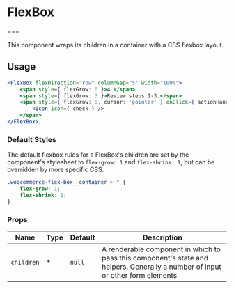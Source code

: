 # FlexBox
===

This component wraps its children in a container with a CSS flexbox layout.

## Usage

```jsx
<FlexBox flexDirection="row" columnGap="5" width="100%">
    <span style={ flexGrow: 0 }>4.</span>
    <span style={ flexGrow: 3 }>Review steps 1-3.</span>
    <span style={ flexGrow: 0, cursor: 'pointer' } onClick={ actionHandler }>
        <Icon icon={ check } />
    </span>
</FlexBox>;
```


### Default Styles

The default flexbox rules for a FlexBox's children are set by the component's stylesheet to `flex-grow: 1` and `flex-shrink: 1`, but can be overridden by more specific CSS.

```css
.woocommerce-flex-box__container > * {
    flex-grow: 1;
    flex-shrink: 1;
}
```

### Props

| Name            | Type     | Default | Description                                                                                                                    |
| --------------- | -------- | ------- | ------------------------------------------------------------------------------------------------------------------------------ |
| `children`      | \*       | `null`  | A renderable component in which to pass this component's state and helpers. Generally a number of input or other form elements |
